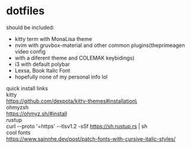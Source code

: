 # dotfiles
should be included: 
- kitty term with MonaLisa theme 
- nvim with gruvbox-material and other common plugins(theprimeagen video config 
- with a diferent theme and COLEMAK keybidings) 
- i3 with default polybar 
- Lexsa, Book Italic Font 
- hopefully none of my personal info lol 

quick install links \
kitty \
https://github.com/dexpota/kitty-themes#installation\ \
ohmyzsh\
https://ohmyz.sh/#install \
rustup \
curl --proto '=https' --tlsv1.2 -sSf https://sh.rustup.rs | sh \
cool fonts \
https://www.sainnhe.dev/post/patch-fonts-with-cursive-italic-styles/
